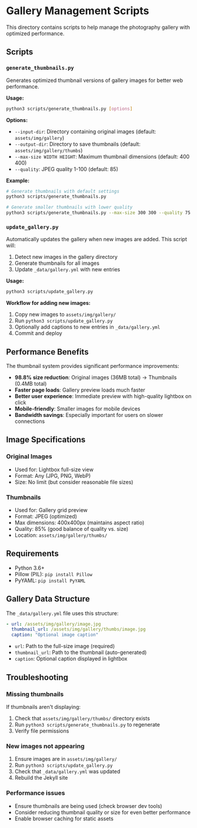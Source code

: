 # Gallery Management Scripts

This directory contains scripts to help manage the photography gallery with optimized performance.

## Scripts

### `generate_thumbnails.py`

Generates optimized thumbnail versions of gallery images for better web performance.

**Usage:**
```bash
python3 scripts/generate_thumbnails.py [options]
```

**Options:**
- `--input-dir`: Directory containing original images (default: `assets/img/gallery`)
- `--output-dir`: Directory to save thumbnails (default: `assets/img/gallery/thumbs`)
- `--max-size WIDTH HEIGHT`: Maximum thumbnail dimensions (default: 400 400)
- `--quality`: JPEG quality 1-100 (default: 85)

**Example:**
```bash
# Generate thumbnails with default settings
python3 scripts/generate_thumbnails.py

# Generate smaller thumbnails with lower quality
python3 scripts/generate_thumbnails.py --max-size 300 300 --quality 75
```

### `update_gallery.py`

Automatically updates the gallery when new images are added. This script will:
1. Detect new images in the gallery directory
2. Generate thumbnails for all images
3. Update `_data/gallery.yml` with new entries

**Usage:**
```bash
python3 scripts/update_gallery.py
```

**Workflow for adding new images:**
1. Copy new images to `assets/img/gallery/`
2. Run `python3 scripts/update_gallery.py`
3. Optionally add captions to new entries in `_data/gallery.yml`
4. Commit and deploy

## Performance Benefits

The thumbnail system provides significant performance improvements:

- **98.8% size reduction**: Original images (36MB total) → Thumbnails (0.4MB total)
- **Faster page loads**: Gallery preview loads much faster
- **Better user experience**: Immediate preview with high-quality lightbox on click
- **Mobile-friendly**: Smaller images for mobile devices
- **Bandwidth savings**: Especially important for users on slower connections

## Image Specifications

### Original Images
- Used for: Lightbox full-size view
- Format: Any (JPG, PNG, WebP)
- Size: No limit (but consider reasonable file sizes)

### Thumbnails
- Used for: Gallery grid preview
- Format: JPEG (optimized)
- Max dimensions: 400x400px (maintains aspect ratio)
- Quality: 85% (good balance of quality vs. size)
- Location: `assets/img/gallery/thumbs/`

## Requirements

- Python 3.6+
- Pillow (PIL): `pip install Pillow`
- PyYAML: `pip install PyYAML`

## Gallery Data Structure

The `_data/gallery.yml` file uses this structure:

```yaml
- url: /assets/img/gallery/image.jpg
  thumbnail_url: /assets/img/gallery/thumbs/image.jpg
  caption: "Optional image caption"
```

- `url`: Path to the full-size image (required)
- `thumbnail_url`: Path to the thumbnail (auto-generated)
- `caption`: Optional caption displayed in lightbox

## Troubleshooting

### Missing thumbnails
If thumbnails aren't displaying:
1. Check that `assets/img/gallery/thumbs/` directory exists
2. Run `python3 scripts/generate_thumbnails.py` to regenerate
3. Verify file permissions

### New images not appearing
1. Ensure images are in `assets/img/gallery/`
2. Run `python3 scripts/update_gallery.py`
3. Check that `_data/gallery.yml` was updated
4. Rebuild the Jekyll site

### Performance issues
- Ensure thumbnails are being used (check browser dev tools)
- Consider reducing thumbnail quality or size for even better performance
- Enable browser caching for static assets 